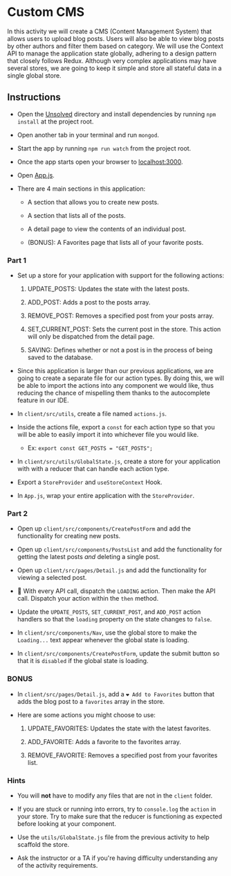 # Custom CMS

In this activity we will create a CMS (Content Management System) that allows users to upload blog posts. Users will also be able to view blog posts by other authors and filter them based on category. We will use the Context API to manage the application state globally, adhering to a design pattern that closely follows Redux. Although very complex applications may have several stores, we are going to keep it simple and store all stateful data in a single global store.

## Instructions

- Open the [Unsolved](Unsolved) directory and install dependencies by running `npm install` at the project root.

- Open another tab in your terminal and run `mongod`.

- Start the app by running `npm run watch` from the project root.

- Once the app starts open your browser to [localhost:3000](http://localhost:3000).

- Open [App.js](Unsolved/client/src/App.js).

- There are 4 main sections in this application:

  - A section that allows you to create new posts.

  - A section that lists all of the posts.

  - A detail page to view the contents of an individual post.

  - (BONUS): A Favorites page that lists all of your favorite posts.

### Part 1

- Set up a store for your application with support for the following actions:

  1. UPDATE_POSTS: Updates the state with the latest posts.

  2. ADD_POST: Adds a post to the posts array.

  3. REMOVE_POST: Removes a specified post from your posts array.

  4. SET_CURRENT_POST: Sets the current post in the store. This action will only be dispatched from the detail page.

  5. SAVING: Defines whether or not a post is in the process of being saved to the database.

- Since this application is larger than our previous applications, we are going to create a separate file for our action types. By doing this, we will be able to import the actions into any component we would like, thus reducing the chance of mispelling them thanks to the autocomplete feature in our IDE.

- In `client/src/utils`, create a file named `actions.js`.

- Inside the actions file, export a `const` for each action type so that you will be able to easily import it into whichever file you would like.

  - Ex: `export const GET_POSTS = "GET_POSTS";`

- In `client/src/utils/GlobalState.js`, create a store for your application with with a reducer that can handle each action type.

- Export a `StoreProvider` and `useStoreContext` Hook.

- In `App.js`, wrap your entire application with the `StoreProvider`.

### Part 2

- Open up `client/src/components/CreatePostForm` and add the functionality for creating new posts.

- Open up `client/src/components/PostsList` and add the functionality for getting the latest posts _and_ deleting a single post.

- Open up `client/src/pages/Detail.js` and add the functionality for viewing a selected post.

- 📝 With every API call, dispatch the `LOADING` action. Then make the API call. Dispatch your action within the `then` method.

- Update the `UPDATE_POSTS`, `SET_CURRENT_POST`, and `ADD_POST` action handlers so that the `loading` property on the state changes to `false`.

- In `client/src/components/Nav`, use the global store to make the `Loading...` text appear whenever the global state is loading.

- In `client/src/components/CreatePostForm`, update the submit button so that it is `disabled` if the global state is loading.

### BONUS

- In `client/src/pages/Detail.js`, add a `❤️ Add to Favorites` button that adds the blog post to a `favorites` array in the store.

- Here are some actions you might choose to use:

  1. UPDATE_FAVORITES: Updates the state with the latest favorites.

  2. ADD_FAVORITE: Adds a favorite to the favorites array.

  3. REMOVE_FAVORITE: Removes a specified post from your favorites list.

### Hints

- You will **not** have to modify any files that are not in the `client` folder.

- If you are stuck or running into errors, try to `console.log` the `action` in your store. Try to make sure that the reducer is functioning as expected before looking at your component.

- Use the `utils/GlobalState.js` file from the previous activity to help scaffold the store.

- Ask the instructor or a TA if you're having difficulty understanding any of the activity requirements.

